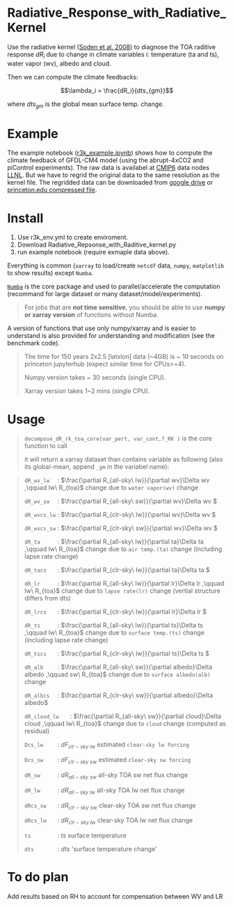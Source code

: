 # Radiative_Response_with_Radiative_Kernel

Use the radiative kernel ([Soden et al. 2008](https://doi.org/10.1175/2007JCLI2110.1)) to diagnose the TOA raditive response $dR_i$  due to change in  climate variables i: temperature (ta and ts), water vapor (wv), albedo and cloud. 

Then we can compute the climate feedbacks: 

$$\lambda_i = \frac{dR_i}{dts_{gm}}$$

where ${dts_{gm}}$ is the global mean surface temp. change.

# Example 

The example notebook ([r3k_example.ipynb](https://github.com/ChenggongWang/Radiative_Response_with_Radiative_Kernel/blob/main/R3k_example.ipynb)) shows how to compute the climate feedback of GFDL-CM4 model (using the abrupt-4xCO2 and piControl experiments). The raw data is availabel at [CMIP6](https://pcmdi.llnl.gov/CMIP6/) data nodes [LLNL](https://esgf-node.llnl.gov/projects/cmip6/). But we have to regrid the original data to the same resolution as the kernel file. The regridded data can be downloaded from [google drive](https://drive.google.com/drive/folders/1E66izDrjdOVWYl2nJj32cXSNJPegGQ8q?usp=sharing) or [princeton.edu compressed file](https://tigress-web.princeton.edu/~cw55/share_data/r3k_example_data.tar).

# Install
1. Use r3k_env.yml to create enviroment. 
2. Download Radiative_Repsonse_with_Raditive_kernel.py
3. run example notebook (require exmaple data above).

Everything is common (`xarray` to load/create `netcdf` data, `numpy`, `matplotlib` to show results) except `Numba`.

[`Numba`](https://numba.pydata.org/) is the core package and used to parallel/accelerate the computation (recommand for large dataset or many dataset/model/experiments). 

>For jobs that are __not time sensitive__, you should be able to use __numpy or xarray version__ of functions without Numba. 

A version of functions that use only numpy/xarray and is easier to understand is also provided for understanding and modification (see the benchmark code).

>The time for 150 years 2x2.5 [latxlon] data (\~4GB) is ~ 10 seconds on princeton jupyterhub (expect similar time for CPUs>=4).
>
>Numpy version takes ~ 30 seconds (single CPU).
>
>Xarray version takes 1\~2 mins (single CPU).

# Usage

> `decompose_dR_rk_toa_core(var_pert, var_cont,f_RK )` is the core function to call 
> 
> it will return a xarray dataset than contains variable as following (also its global-mean, append `_gm` in the variabel name):

>`dR_wv_lw  ` : $\frac{\partial R_{all-sky\ lw}}{\partial wv}\Delta wv ,\qquad lw\ R_{toa}$ change due to `water vapor(wv)` change
>
>`dR_wv_sw  ` : $\frac{\partial R_{all-sky\ sw}}{\partial wv}\Delta wv    $
>
>`dR_wvcs_lw` : $\frac{\partial R_{clr-sky\ lw}}{\partial wv}\Delta wv    $
>
>`dR_wvcs_sw` : $\frac{\partial R_{clr-sky\ sw}}{\partial wv}\Delta wv    $
>
>`dR_ta     ` : $\frac{\partial R_{all-sky\ lw}}{\partial ta}\Delta ta ,\qquad lw\ R_{toa}$ change due to `air temp.(ta)` change (including lapse rate change)
>
>`dR_tacs   ` : $\frac{\partial R_{clr-sky\ lw}}{\partial ta}\Delta ta    $
>
>`dR_lr     ` : $\frac{\partial R_{all-sky\ lw}}{\partial lr}\Delta lr ,\qquad lw\ R_{toa}$ change due to `lapse rate(lr)` change (vertial structure differs from dts)
>
>`dR_lrcs   ` : $\frac{\partial R_{clr-sky\ lw}}{\partial lr}\Delta lr    $
>
>`dR_ts     ` : $\frac{\partial R_{all-sky\ lw}}{\partial ts}\Delta ts ,\qquad lw\ R_{toa}$ change due to `surface temp.(ts)` change (including lapse rate change)
>
>`dR_tscs   ` : $\frac{\partial R_{clr-sky\ lw}}{\partial ts}\Delta ts    $
>
>`dR_alb    ` : $\frac{\partial R_{all-sky\ sw}}{\partial albedo}\Delta albedo  ,\qquad sw\ R_{toa}$ change due to `surface albedo(alb)` change 
>
>`dR_albcs  ` : $\frac{\partial R_{clr-sky\ sw}}{\partial albedo}\Delta albedo$
>
>`dR_cloud_lw   ` : $\frac{\partial R_{all-sky\ sw}}{\partial cloud}\Delta cloud ,\qquad lw\ R_{toa}$ change due to `cloud` change (computed as residual)
>
>`Dcs_lw    ` : $dF_{clr-sky\ lw}$ estimated `clear-sky lw forcing`
>
>`Dcs_sw    ` : $dF_{clr-sky\ sw}$ estimated `clear-sky sw forcing`
>
>`dR_sw     ` : $dR_{all-sky\ sw}$ all-sky TOA sw net flux change
>
>`dR_lw     ` : $dR_{all-sky\ lw}$ all-sky TOA lw net flux change
>
>`dRcs_sw   ` : $dR_{clr-sky\ sw}$ clear-sky TOA sw net flux change
>
>`dRcs_lw   ` : $dR_{clr-sky\ lw}$ clear-sky TOA lw net flux change
>
>`ts        ` : $ts$ surface temperature 
>
>`dts       ` : $dts$ 'surface temperature change'


>

# To do plan
Add results based on RH to account for compensation between WV and LR

